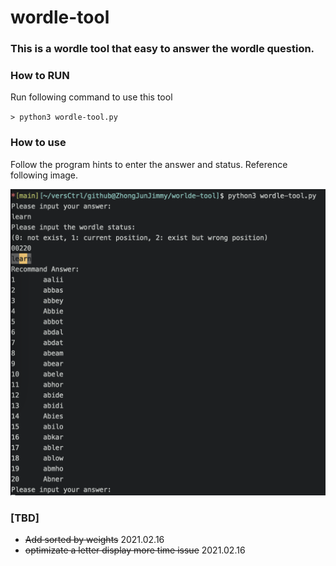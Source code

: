# wordle-tool
### This is a wordle tool that easy to answer the wordle question.

### How to RUN
Run following command to use this tool

`> python3 wordle-tool.py`

### How to use
Follow the program hints to enter the answer and status. Reference following image.

![image](https://github.com/ZhongJunJimmy/wordle-tool/blob/main/command.png?raw=true)


### [TBD] 

- ~~Add sorted by weights~~ 2021.02.16
- ~~optimizate a letter display more time issue~~ 2021.02.16
